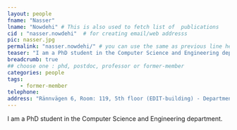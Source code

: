 ```yaml
---
layout: people
fname: "Nasser"
lname: "Nowdehi" # This is also used to fetch list of  publications
cid : "nasser.nowdehi"  # for creating email/web addresss
pic: nasser.jpg
permalink: "nasser.nowdehi/" # you can use the same as previous line here
teaser: "I am a PhD student in the Computer Science and Engineering department."
breadcrumb: true
## choose one : phd, postdoc, professor or former-member
categories: people
tags:
    - former-member
telephone: 
address: "Rännvägen 6, Room: 119, 5th floor (EDIT-building) - Department of Computer Science and Engineering, Chalmers University of Technology, 412-96, Gothenburg, Sweden"
---
```

I am a PhD student in the Computer Science and Engineering department.
